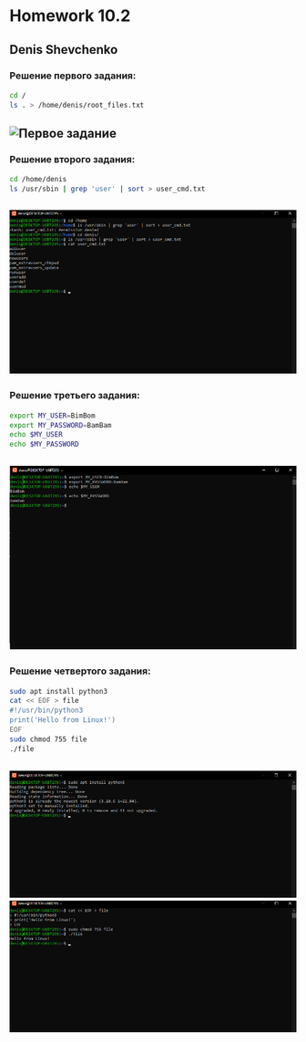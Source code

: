 # Homework 10.2
## Denis Shevchenko

### Решение первого задания:
```bash 
cd /
ls . > /home/denis/root_files.txt
```
![Первое задание](https://github.com/Denis-Shevchenko-228/Homework10.2/tree/main/assets/t1.png)
---
### Решение второго задания:
```bash
cd /home/denis
ls /usr/sbin | grep 'user' | sort > user_cmd.txt
```
![Второе задание](https://raw.githubusercontent.com/Denis-Shevchenko-228/Homework10.2/commit/assets/t2.png)
---
### Решение третьего задания:
```bash
export MY_USER=BimBom
export MY_PASSWORD=BamBam
echo $MY_USER
echo $MY_PASSWORD
```
![Третье задание](https://raw.githubusercontent.com//Denis-Shevchenko-228/Homework10.2/commit/assets/t3.png)
---
### Решение четвертого задания:
```bash
sudo apt install python3
cat << EOF > file
#!/usr/bin/python3
print('Hello from Linux!')
EOF
sudo chmod 755 file
./file
```
![Четвертое задание 1](https://raw.githubusercontent.com//Denis-Shevchenko-228/Homework10.2/commit/assets/t4.1.png)
![Четвертое задание 2](https://raw.githubusercontent.com//Denis-Shevchenko-228/Homework10.2/commit/assets/t4.2.png)
---